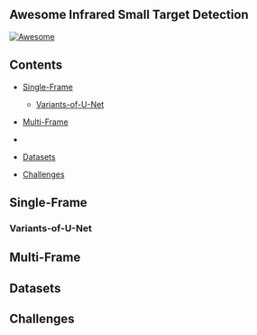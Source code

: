 ## Awesome Infrared Small Target Detection

[![Awesome](https://cdn.rawgit.com/sindresorhus/awesome/d7305f38d29fed78fa85652e3a63e154dd8e8829/media/badge.svg)](https://github.com/yongxianLiu/Awesome-IRSTD)

## Contents

- [Single-Frame](#Single-Frame)
	- [Variants-of-U-Net](#Variants-of-U-Net)
- [Multi-Frame](#Multi-Frame)

- 
- [Datasets](#Datasets)
- [Challenges](#Challenges)


## Single-Frame
### Variants-of-U-Net

## Multi-Frame


## Datasets


## Challenges

